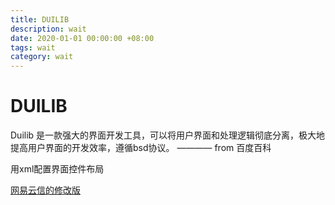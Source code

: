 ```yaml
---
title: DUILIB
description: wait
date: 2020-01-01 00:00:00 +08:00
tags: wait
category: wait
---
```


# DUILIB 

Duilib 是一款强大的界面开发工具，可以将用户界面和处理逻辑彻底分离，极大地提高用户界面的开发效率，遵循bsd协议。 ———— from 百度百科

用xml配置界面控件布局


<a href="https://github.com/netease-im/NIM_Duilib_Framework">网易云信的修改版</a>